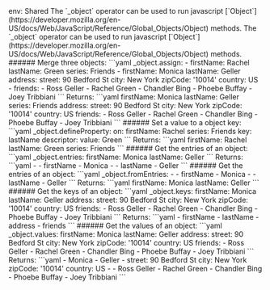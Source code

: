 <TITLE>_object</TITLE>
<METADATA>env: Shared</METADATA>
<DESCRIPTION>The `_object` operator can be used to run javascript [`Object`](https://developer.mozilla.org/en-US/docs/Web/JavaScript/Reference/Global_Objects/Object) methods.</DESCRIPTION>
<USAGE>The `_object` operator can be used to run javascript [`Object`](https://developer.mozilla.org/en-US/docs/Web/JavaScript/Reference/Global_Objects/Object) methods.</USAGE>
<EXAMPLES>###### Merge three objects:
```yaml
_object.assign:
  - firstName: Rachel
    lastName: Green
    series: Friends
  - firstName: Monica
    lastName: Geller
    address:
      street: 90 Bedford St
      city: New York
      zipCode: '10014'
      country: US
  - friends:
      - Ross Geller
      - Rachel Green
      - Chandler Bing
      - Phoebe Buffay
      - Joey Tribbiani
```
Returns:
```yaml
firstName: Monica
lastName: Geller
series: Friends
address:
  street: 90 Bedford St
  city: New York
  zipCode: '10014'
  country: US
friends:
  - Ross Geller
  - Rachel Green
  - Chandler Bing
  - Phoebe Buffay
  - Joey Tribbiani
```
###### Set a value to a object key:
```yaml
_object.defineProperty:
  on:
    firstName: Rachel
    series: Friends
  key: lastName
  descriptor:
    value: Green
```
Returns:
```yaml
firstName: Rachel
lastName: Green
series: Friends
```
###### Get the entries of an object:
```yaml
_object.entries:
  firstName: Monica
  lastName: Geller
```
Returns:
```yaml
- - firstName
  - Monica
- - lastName
  - Geller
```
###### Get the entries of an object:
```yaml
_object.fromEntries:
  - - firstName
    - Monica
  - - lastName
    - Geller
```
Returns:
```yaml
firstName: Monica
lastName: Geller
```
###### Get the keys of an object:
```yaml
_object.keys:
  firstName: Monica
  lastName: Geller
  address:
    street: 90 Bedford St
    city: New York
    zipCode: '10014'
    country: US
  friends:
    - Ross Geller
    - Rachel Green
    - Chandler Bing
    - Phoebe Buffay
    - Joey Tribbiani
```
Returns:
```yaml
- firstName
- lastName
- address
- friends
```
###### Get the values of an object:
```yaml
_object.values:
  firstName: Monica
  lastName: Geller
  address:
    street: 90 Bedford St
    city: New York
    zipCode: '10014'
    country: US
  friends:
    - Ross Geller
    - Rachel Green
    - Chandler Bing
    - Phoebe Buffay
    - Joey Tribbiani
```
Returns:
```yaml
- Monica
- Geller
- street: 90 Bedford St
  city: New York
  zipCode: '10014'
  country: US
- - Ross Geller
  - Rachel Green
  - Chandler Bing
  - Phoebe Buffay
  - Joey Tribbiani
```</EXAMPLES>
